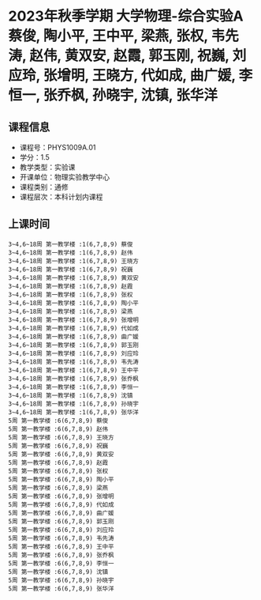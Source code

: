 # 2023年秋季学期 大学物理-综合实验A 蔡俊, 陶小平, 王中平, 梁燕, 张权, 韦先涛, 赵伟, 黄双安, 赵霞, 郭玉刚, 祝巍, 刘应玲, 张增明, 王晓方, 代如成, 曲广媛, 李恒一, 张乔枫, 孙晓宇, 沈镇, 张华洋






## 课程信息

- 课程号：PHYS1009A.01
- 学分：1.5
- 教学类型：实验课
- 开课单位：物理实验教学中心
- 课程类别：通修
- 课程层次：本科计划内课程

## 上课时间

```
3~4,6~18周 第一教学楼 :1(6,7,8,9) 蔡俊
3~4,6~18周 第一教学楼 :1(6,7,8,9) 赵伟
3~4,6~18周 第一教学楼 :1(6,7,8,9) 王晓方
3~4,6~18周 第一教学楼 :1(6,7,8,9) 祝巍
3~4,6~18周 第一教学楼 :1(6,7,8,9) 黄双安
3~4,6~18周 第一教学楼 :1(6,7,8,9) 赵霞
3~4,6~18周 第一教学楼 :1(6,7,8,9) 张权
3~4,6~18周 第一教学楼 :1(6,7,8,9) 陶小平
3~4,6~18周 第一教学楼 :1(6,7,8,9) 梁燕
3~4,6~18周 第一教学楼 :1(6,7,8,9) 张增明
3~4,6~18周 第一教学楼 :1(6,7,8,9) 代如成
3~4,6~18周 第一教学楼 :1(6,7,8,9) 曲广媛
3~4,6~18周 第一教学楼 :1(6,7,8,9) 郭玉刚
3~4,6~18周 第一教学楼 :1(6,7,8,9) 刘应玲
3~4,6~18周 第一教学楼 :1(6,7,8,9) 韦先涛
3~4,6~18周 第一教学楼 :1(6,7,8,9) 王中平
3~4,6~18周 第一教学楼 :1(6,7,8,9) 张乔枫
3~4,6~18周 第一教学楼 :1(6,7,8,9) 李恒一
3~4,6~18周 第一教学楼 :1(6,7,8,9) 沈镇
3~4,6~18周 第一教学楼 :1(6,7,8,9) 孙晓宇
3~4,6~18周 第一教学楼 :1(6,7,8,9) 张华洋
5周 第一教学楼 :6(6,7,8,9) 蔡俊
5周 第一教学楼 :6(6,7,8,9) 赵伟
5周 第一教学楼 :6(6,7,8,9) 王晓方
5周 第一教学楼 :6(6,7,8,9) 祝巍
5周 第一教学楼 :6(6,7,8,9) 黄双安
5周 第一教学楼 :6(6,7,8,9) 赵霞
5周 第一教学楼 :6(6,7,8,9) 张权
5周 第一教学楼 :6(6,7,8,9) 陶小平
5周 第一教学楼 :6(6,7,8,9) 梁燕
5周 第一教学楼 :6(6,7,8,9) 张增明
5周 第一教学楼 :6(6,7,8,9) 代如成
5周 第一教学楼 :6(6,7,8,9) 曲广媛
5周 第一教学楼 :6(6,7,8,9) 郭玉刚
5周 第一教学楼 :6(6,7,8,9) 刘应玲
5周 第一教学楼 :6(6,7,8,9) 韦先涛
5周 第一教学楼 :6(6,7,8,9) 王中平
5周 第一教学楼 :6(6,7,8,9) 张乔枫
5周 第一教学楼 :6(6,7,8,9) 李恒一
5周 第一教学楼 :6(6,7,8,9) 沈镇
5周 第一教学楼 :6(6,7,8,9) 孙晓宇
5周 第一教学楼 :6(6,7,8,9) 张华洋
```

